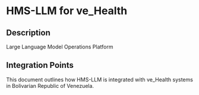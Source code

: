 # HMS-LLM for ve_Health

## Description

Large Language Model Operations Platform

## Integration Points

This document outlines how HMS-LLM is integrated with ve_Health systems in Bolivarian Republic of Venezuela.

